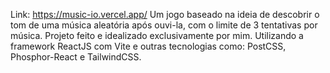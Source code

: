 Link: https://music-io.vercel.app/
Um jogo baseado na ideia de descobrir o tom de uma música aleatória após ouvi-la, com o limite de 3 tentativas por música.
Projeto feito e idealizado exclusivamente por mim.
Utilizando a framework ReactJS com Vite e outras tecnologias como: PostCSS, Phosphor-React e TailwindCSS.
